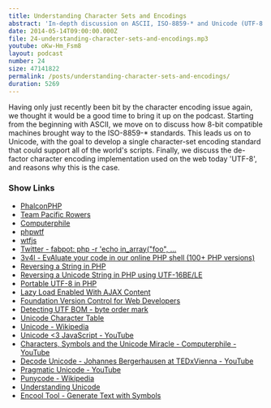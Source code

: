 ```yaml
---
title: Understanding Character Sets and Encodings
abstract: 'In-depth discussion on ASCII, ISO-8859-* and Unicode (UTF-8 etc.)'
date: 2014-05-14T09:00:00.000Z
file: 24-understanding-character-sets-and-encodings.mp3
youtube: oKw-Hm_Fsm8
layout: podcast
number: 24
size: 47141822
permalink: /posts/understanding-character-sets-and-encodings/
duration: 5269
---
```


Having only just recently been bit by the character encoding issue again, we thought it would be a good time to bring it up on the podcast.
Starting from the beginning with ASCII, we move on to discuss how 8-bit compatible machines brought way to the ISO-8859-* standards.
This leads us on to Unicode, with the goal to develop a single character-set encoding standard that could support all of the world's scripts.
Finally, we discuss the de-factor character encoding implementation used on the web today 'UTF-8', and reasons why this is the case.

### Show Links

- [PhalconPHP](http://phalconphp.com/)
- [Team Pacific Rowers](http://pacificrowers.com/)
- [Computerphile](http://www.youtube.com/user/Computerphile)
- [phpwtf](http://www.phpwtf.org/)
- [wtfjs](http://wtfjs.com/)
- [Twitter - fabpot: php -r 'echo in_array("foo", ...](https://twitter.com/fabpot/status/460707769990266880)
- [3v4l - EvAluate your code in our online PHP shell (100+ PHP versions)](http://3v4l.org/)
- [Reversing a String in PHP](http://eddmann.com/posts/reversing-a-string-in-php/)
- [Reversing a Unicode String in PHP using UTF-16BE/LE](http://eddmann.com/posts/reversing-a-unicode-string-in-php-using-utf-16-be-le/)
- [Portable UTF-8 in PHP](http://pageconfig.com/post/portable-utf8)
- [Lazy Load Enabled With AJAX Content](http://www.appelsiini.net/projects/lazyload/enabled_ajax.html)
- [Foundation Version Control for Web Developers](http://www.amazon.co.uk/Foundation-Version-Control-Developers-Foundations/dp/1430239727)
- [Detecting UTF BOM - byte order mark](http://www.dotvoid.com/2010/04/detecting-utf-bom-byte-order-mark/)
- [Unicode Character Table](http://unicode-table.com/en/)
- [Unicode - Wikipedia](http://en.wikipedia.org/wiki/Unicode)
- [Unicode <3 JavaScript - YouTube](https://www.youtube.com/watch?v=ksnuZfj9Lx0)
- [Characters, Symbols and the Unicode Miracle - Computerphile - YouTube](https://www.youtube.com/watch?v=MijmeoH9LT4)
- [Decode Unicode - Johannes Bergerhausen at TEDxVienna - YouTube](https://www.youtube.com/watch?v=IRdupNXpm8k)
- [Pragmatic Unicode - YouTube](http://www.youtube.com/watch?v=sgHbC6udIqc)
- [Punycode - Wikipedia](http://en.wikipedia.org/wiki/Punycode)
- [Understanding Unicode](http://scripts.sil.org/iws-chapter04a)
- [Encool Tool - Generate Text with Symbols](http://fsymbols.com/generators/encool/)
